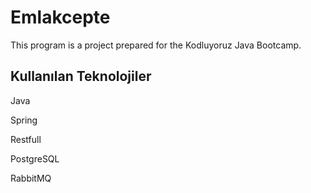 
# Emlakcepte

This program is a project prepared for the Kodluyoruz Java Bootcamp.


## Kullanılan Teknolojiler

Java

Spring

Restfull

PostgreSQL

RabbitMQ

  
